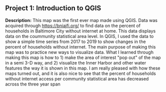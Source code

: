 ## Project 1: Introduction to QGIS

**Description:** This map was the first ever map made using QGIS. Data was acquired through https://bniajfi.org/ to find data on the percent of households in Baltimore City without internet at home. This data displays data on the coummunity statistical area level. In QGIS, I used the data to show a simple time series from 2017 to 2019 to show changes in the percent of households without internet. The main purpose of making this map was to practice new ways to visualize data. What I learned through making this map is how to 1) make the area of interest "pop out" of the map in a semi 3-D way, and 2) visualize the Inner Harbor and other water features the way it is shown in this map. I am really pleased with how these maps turned out, and it is also nice to see that the percent of households without internet access per community statistical area has decreased across the three year span
